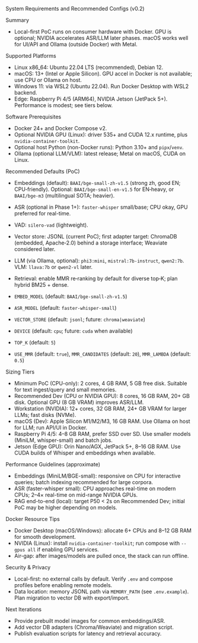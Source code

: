System Requirements and Recommended Configs (v0.2)

Summary
- Local-first PoC runs on consumer hardware with Docker. GPU is optional; NVIDIA accelerates ASR/LLM later phases. macOS works well for UI/API and Ollama (outside Docker) with Metal.

Supported Platforms
- Linux x86_64: Ubuntu 22.04 LTS (recommended), Debian 12.
- macOS: 13+ (Intel or Apple Silicon). GPU accel in Docker is not available; use CPU or Ollama on host.
- Windows 11: via WSL2 (Ubuntu 22.04). Run Docker Desktop with WSL2 backend.
- Edge: Raspberry Pi 4/5 (ARM64), NVIDIA Jetson (JetPack 5+). Performance is modest; see tiers below.

Software Prerequisites
- Docker 24+ and Docker Compose v2.
- Optional NVIDIA GPU (Linux): driver 535+ and CUDA 12.x runtime, plus `nvidia-container-toolkit`.
- Optional host Python (non-Docker runs): Python 3.10+ and `pipx`/`venv`.
- Ollama (optional LLM/VLM): latest release; Metal on macOS, CUDA on Linux.

Recommended Defaults (PoC)
- Embeddings (default): `BAAI/bge-small-zh-v1.5` (strong zh, good EN; CPU‑friendly). Optional: `BAAI/bge-small-en-v1.5` for EN‑heavy, or `BAAI/bge-m3` (multilingual SOTA; heavier).
- ASR (optional in Phase 1+): `faster-whisper` small/base; CPU okay, GPU preferred for real-time.
- VAD: `silero-vad` (lightweight).
- Vector store: JSONL (current PoC); first adapter target: ChromaDB (embedded, Apache‑2.0) behind a storage interface; Weaviate considered later.
- LLM (via Ollama, optional): `phi3:mini`, `mistral:7b-instruct`, `qwen2:7b`. VLM: `llava:7b` or `qwen2-vl` later.
- Retrieval: enable MMR re‑ranking by default for diverse top‑K; plan hybrid BM25 + dense.

- `EMBED_MODEL` (default: `BAAI/bge-small-zh-v1.5`)
- `ASR_MODEL` (default: `faster-whisper-small`)
- `VECTOR_STORE` (default: `jsonl`; future: `chroma|weaviate`)
- `DEVICE` (default: `cpu`; future: `cuda` when available)
- `TOP_K` (default: `5`)
- `USE_MMR` (default: `true`), `MMR_CANDIDATES` (default: `20`), `MMR_LAMBDA` (default: `0.5`)

Sizing Tiers
- Minimum PoC (CPU-only): 2 cores, 4 GB RAM, 5 GB free disk. Suitable for text ingest/query and small memories.
- Recommended Dev (CPU or NVIDIA GPU): 8 cores, 16 GB RAM, 20+ GB disk. Optional GPU (8 GB VRAM) improves ASR/LLM.
- Workstation (NVIDIA): 12+ cores, 32 GB RAM, 24+ GB VRAM for larger LLMs; fast disks (NVMe).
- macOS (Dev): Apple Silicon M1/M2/M3, 16 GB RAM. Use Ollama on host for LLM; run API/UI in Docker.
- Raspberry Pi 4/5: 4–8 GB RAM, prefer SSD over SD. Use smaller models (MiniLM, whisper-small) and batch jobs.
- Jetson (Edge GPU): Orin Nano/AGX, JetPack 5+, 8–16 GB RAM. Use CUDA builds of Whisper and embeddings when available.

Performance Guidelines (approximate)
- Embeddings (MiniLM/BGE-small): responsive on CPU for interactive queries; batch indexing recommended for large corpora.
- ASR (faster-whisper small): CPU approaches real-time on modern CPUs; 2–4× real-time on mid-range NVIDIA GPUs.
- RAG end-to-end (local): target P50 < 2s on Recommended Dev; initial PoC may be higher depending on models.

Docker Resource Tips
- Docker Desktop (macOS/Windows): allocate 6+ CPUs and 8–12 GB RAM for smooth development.
- NVIDIA (Linux): install `nvidia-container-toolkit`; run compose with `--gpus all` if enabling GPU services.
- Air-gap: after images/models are pulled once, the stack can run offline.

Security & Privacy
- Local-first: no external calls by default. Verify `.env` and compose profiles before enabling remote models.
- Data location: memory JSONL path via `MEMORY_PATH` (see `.env.example`). Plan migration to vector DB with export/import.

Next Iterations
- Provide prebuilt model images for common embeddings/ASR.
- Add vector DB adapters (Chroma/Weaviate) and migration script.
- Publish evaluation scripts for latency and retrieval accuracy.
